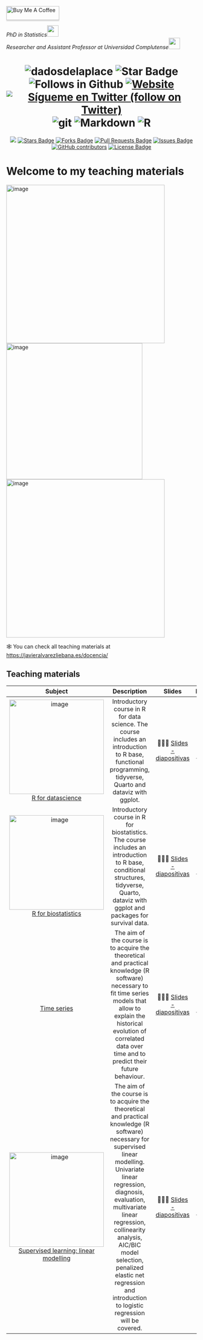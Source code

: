 <!--
**dadosdelaplace/dadosdelaplace** is a ✨ _special_ ✨ repository because its `README.md` (this file) appears on your GitHub profile.
-->

<a href="https://www.buymeacoffee.com/dadosdelaplace" target="_blank"><img src="https://www.buymeacoffee.com/assets/img/custom_images/orange_img.png" alt="Buy Me A Coffee" style="height: 37px !important;width: 140px !important;box-shadow: 0px 3px 2px 0px rgba(190, 190, 190, 0.5) !important;-webkit-box-shadow: 0px 3px 2px 0px rgba(190, 190, 190, 0.5) !important;" ></a>
<p><em>PhD in Statistics<img src="https://media.giphy.com/media/fYSnHlufseco8Fh93Z/giphy.gif" width="30"></br>Researcher and Assistant Professor at Universidad Complutense</a><img src="https://media.giphy.com/media/WUlplcMpOCEmTGBtBW/giphy.gif" width="30"> 
</em></p>

<h1 align="center">
<img src="https://komarev.com/ghpvc/?username=dadosdelaplace&label=Profile%20views&color=blue&style=plastic" alt="dadosdelaplace">
<img src="https://img.shields.io/static/v1?label=%F0%9F%8C%9F&message=If%20Useful&style=style=flat&color=BC4E99" alt="Star Badge"/>
<img src="https://img.shields.io/github/followers/dadosdelaplace?label=Follow&style=social" alt="Follows in Github"/>
<a href="https://javieralvarezliebana.es/"><img src="https://img.shields.io/badge/Website-46a2f1.svg?&style=flat-square&logo=Google-Chrome&logoColor=white&link=https://javieralvarezliebana.es/" alt="Website"/></a>
<a href="https://twitter.com/intent/follow?screen_name=dadosdelaplace"> <img src="https://img.shields.io/twitter/follow/dadosdelaplace?style=social&logo=twitter"
            alt="Sígueme en Twitter (follow on Twitter)"></a>
<img src="https://img.shields.io/badge/-Git-F05032?style=for-the-badge&logo=git&logoColor=white" alt="git">
<img src="https://img.shields.io/badge/markdown-%23000000.svg?style=for-the-badge&logo=markdown&logoColor=white" alt="Markdown">
<img src="https://img.shields.io/badge/r-%23276DC3.svg?style=for-the-badge&logo=r&logoColor=white" alt="R">
</h1>

<div align="center">
<a href="https://github.com/dadosdelaplace/docencia/pulse" alt="Activity"> <img src="https://img.shields.io/github/commit-activity/m/dadosdelaplace/docencia" /></a>
<a href="https://github.com/dadosdelaplace/docencia/stargazers"><img src="https://img.shields.io/github/stars/dadosdelaplace/docencia" alt="Stars Badge"/></a>
<a href="https://github.com/dadosdelaplace/docencia/network/members"><img src="https://img.shields.io/github/forks/dadosdelaplace/docencia" alt="Forks Badge"/></a>
<a href="https://github.com/dadosdelaplace/docencia/pulls"><img src="https://img.shields.io/github/issues-pr/dadosdelaplace/docencia" alt="Pull Requests Badge"/></a>
<a href="https://github.com/dadosdelaplace/docencia/issues"><img src="https://img.shields.io/github/issues/dadosdelaplace/docencia" alt="Issues Badge"/></a>
<a href="https://github.com/dadosdelaplace/docencia/graphs/contributors"><img alt="GitHub contributors" src="https://img.shields.io/github/contributors/dadosdelaplace/docencia?color=2b9348"></a>
<a href="https://github.com/dadosdelaplace/docencia/blob/master/LICENSE"><img src="https://img.shields.io/github/license/dadosdelaplace/docencia?color=2b9348" alt="License Badge"/></a>

<h1 align="left">Welcome to my teaching materials</h1>


<div align="left">
<img width="419" alt="image" src="https://github.com/dadosdelaplace/docencia/assets/26646492/45637cca-8a8c-40c9-88c5-7c7334de4e52">
<img width="360" alt="image" src="https://github.com/dadosdelaplace/docencia/assets/26646492/c90dc302-9119-4e30-b2dc-b4775663aaf9">
<img width="419" alt="image" src="https://github.com/dadosdelaplace/docencia/assets/26646492/0889bfbd-3a28-4d06-9212-d84cbbe4e983">

🕸 You can check all teaching materials at <https://javieralvarezliebana.es/docencia/>

<h2 align="left">Teaching materials</h2>

| Subject | Description | Slides | Material |
|:----------------:|:-------------------:|:--------:|:--------:|
| <img width="250" alt="image" src="https://github.com/dadosdelaplace/docencia/assets/26646492/45637cca-8a8c-40c9-88c5-7c7334de4e52"> <br> [R for datascience](https://javieralvarezliebana.es/docencia/R-datascience)  | Introductory course in R for data science. The course includes an introduction to R base, functional programming, tidyverse, Quarto and dataviz with ggplot. | 👨🏻‍🏫 [Slides - diapositivas](https://javieralvarezliebana.es/docencia/R-datascience/diapos) | [📦 Material](https://javieralvarezliebana.es/docencia/R-datascience/material) |
| <img width="250" alt="image" src="https://github.com/dadosdelaplace/docencia/assets/26646492/c90dc302-9119-4e30-b2dc-b4775663aaf9"> <br> [R for biostatistics](https://javieralvarezliebana.es/docencia/R-biostats)  | Introductory course in R for biostatistics. The course includes an introduction to R base, conditional structures, tidyverse, Quarto, dataviz with ggplot and packages for survival data. | 👨🏻‍🏫 [Slides - diapositivas](https://javieralvarezliebana.es/docencia/R-biostats/diapos) | [📦 Material](https://javieralvarezliebana.es/docencia/R-biostats/material) |
|  <br> [Time series](https://javieralvarezliebana.es/docencia/R-biostats)  | The aim of the course is to acquire the theoretical and practical knowledge (R software) necessary to fit time series models that allow to explain the historical evolution of correlated data over time and to predict their future behaviour. | 👨🏻‍🏫 [Slides - diapositivas](https://javieralvarezliebana.es/docencia/R-biostats/diapos) | [📦 Material](https://javieralvarezliebana.es/docencia/R-biostats/material) |
| <img width="250" alt="image" src="https://github.com/dadosdelaplace/docencia/assets/26646492/0889bfbd-3a28-4d06-9212-d84cbbe4e983"> <br> [Supervised learning: linear modelling](https://javieralvarezliebana.es/docencia-R-supervisado-2324)  | The aim of the course is to acquire the theoretical and practical knowledge (R software) necessary for supervised linear modelling. Univariate linear regression, diagnosis, evaluation, multivariate linear regression, collinearity analysis, AIC/BIC model selection, penalized elastic net regression and introduction to logistic regression will be covered. | 👨🏻‍🏫 [Slides - diapositivas](https://javieralvarezliebana.es/docencia-R-supervisado-2324/diapos) | [📦 Material](https://javieralvarezliebana.es/docencia-R-supervisado-2324/material) |



